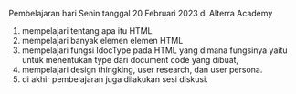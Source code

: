 Pembelajaran hari Senin tanggal 20 Februari 2023 di Alterra Academy 
1. mempelajari tentang apa itu HTML 
2. mempelajari banyak elemen elemen HTML
3. mempelajari fungsi  IdocType pada HTML yang dimana fungsinya yaitu untuk menentukan type dari document code yang dibuat, 
4. mempelajari design thingking, user research, dan user persona.
5. di akhir pembelajaran juga dilakukan sesi diskusi.

